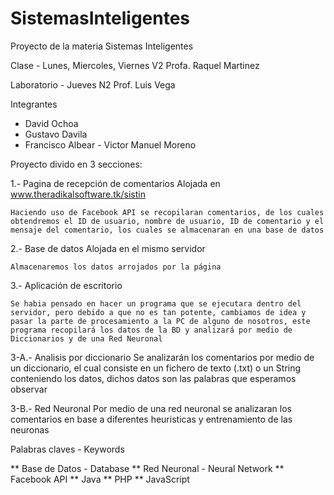 # SistemasInteligentes
Proyecto de la materia Sistemas Inteligentes


Clase - Lunes, Miercoles, Viernes V2
      Profa. Raquel Martinez
      
Laboratorio - Jueves N2
      Prof. Luis Vega

Integrantes

 - David Ochoa
  - Gustavo Davila
   - Francisco Albear
    - Victor Manuel Moreno


Proyecto divido en 3 secciones:

1.- Pagina de recepción de comentarios
	Alojada en www.theradikalsoftware.tk/sistin
	
	Haciendo uso de Facebook API se recopilaran comentarios, de los cuales obtendremos el ID de usuario, nombre de usuario, ID de comentario y el mensaje del comentario, los cuales se almacenaran en una base de datos

2.- Base de datos
	Alojada en el mismo servidor

	Almacenaremos los datos arrojados por la página

3.- Aplicación de escritorio
	
	Se habia pensado en hacer un programa que se ejecutara dentro del servidor, pero debido a que no es tan potente, cambiamos de idea y pasar la parte de procesamiento a la PC de alguno de nosotros, este programa recopilará los datos de la BD y analizará por medio de Diccionarios y de una Red Neuronal
	
3-A.- Analisis por diccionario
	Se analizarán los comentarios por medio de un diccionario, el cual consiste en un fichero de texto (.txt) o un String conteniendo los datos, dichos datos son las palabras que esperamos observar

3-B.- Red Neuronal
	Por medio de una red neuronal se analizaran los comentarios en base a diferentes heuristicas y entrenamiento de las neuronas

Palabras claves - Keywords

 ** Base de Datos - Database
  ** Red Neuronal - Neural Network
   ** Facebook API
    ** Java
     ** PHP
      ** JavaScript
